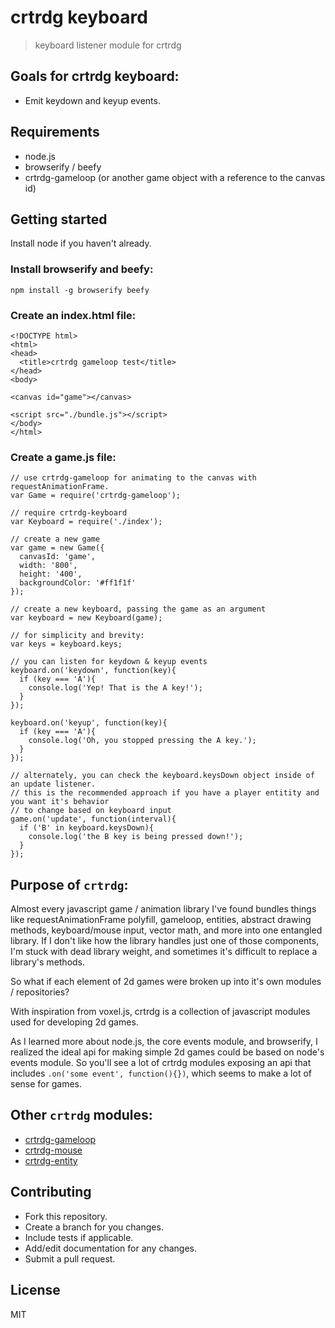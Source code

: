 # crtrdg keyboard
> keyboard listener module for crtrdg

## Goals for crtrdg keyboard:
- Emit keydown and keyup events.

## Requirements
- node.js
- browserify / beefy
- crtrdg-gameloop (or another game object with a reference to the canvas id)

## Getting started
Install node if you haven't already.

### Install browserify and beefy:
```
npm install -g browserify beefy
```

### Create an index.html file:
```
<!DOCTYPE html>
<html>
<head>
  <title>crtrdg gameloop test</title>
</head>
<body>

<canvas id="game"></canvas>

<script src="./bundle.js"></script>
</body>
</html>
```

### Create a game.js file:
```
// use crtrdg-gameloop for animating to the canvas with requestAnimationFrame.
var Game = require('crtrdg-gameloop');

// require crtrdg-keyboard
var Keyboard = require('./index');

// create a new game
var game = new Game({
  canvasId: 'game',
  width: '800',
  height: '400',
  backgroundColor: '#ff1f1f'
});

// create a new keyboard, passing the game as an argument
var keyboard = new Keyboard(game);

// for simplicity and brevity:
var keys = keyboard.keys;

// you can listen for keydown & keyup events
keyboard.on('keydown', function(key){
  if (key === 'A'){
    console.log('Yep! That is the A key!');
  }
});

keyboard.on('keyup', function(key){
  if (key === 'A'){
    console.log('Oh, you stopped pressing the A key.');
  }
});

// alternately, you can check the keyboard.keysDown object inside of an update listener. 
// this is the recommended approach if you have a player entitity and you want it's behavior
// to change based on keyboard input
game.on('update', function(interval){
  if ('B' in keyboard.keysDown){
    console.log('the B key is being pressed down!');
  }
});
```

## Purpose of `crtrdg`:
Almost every javascript game / animation library I've found bundles things like requestAnimationFrame polyfill, gameloop, entities, abstract drawing methods, keyboard/mouse input, vector math, and more into one entangled library. If I don't like how the library handles just one of those components, I'm stuck with dead library weight, and sometimes it's difficult to replace a library's methods.

So what if each element of 2d games were broken up into it's own modules / repositories?

With inspiration from voxel.js, crtrdg is a collection of javascript modules used for developing 2d games.

As I learned more about node.js, the core events module, and browserify, I realized the ideal api for making simple 2d games could be based on node's events module. So you'll see a lot of crtrdg modules exposing an api that includes `.on('some event', function(){})`, which seems to make a lot of sense for games.

## Other `crtrdg` modules:
- [crtrdg-gameloop](http://github.com/sethvincent/crtrdg-gameloop)
- [crtrdg-mouse](http://github.com/sethvincent/crtrdg-mouse)
- [crtrdg-entity](http://github.com/sethvincent/crtrdg-entity)


## Contributing
- Fork this repository.
- Create a branch for you changes.
- Include tests if applicable.
- Add/edit documentation for any changes.
- Submit a pull request.

## License
MIT